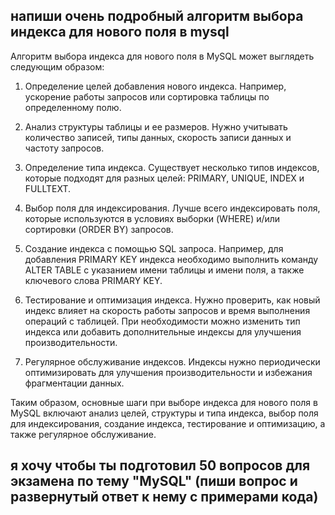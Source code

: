 ## напиши очень подробный алгоритм выбора индекса для нового поля в mysql

Алгоритм выбора индекса для нового поля в MySQL может выглядеть следующим образом:

1. Определение целей добавления нового индекса. Например, ускорение работы запросов или сортировка таблицы по определенному полю.

2. Анализ структуры таблицы и ее размеров. Нужно учитывать количество записей, типы данных, скорость записи данных и частоту запросов.

3. Определение типа индекса. Существует несколько типов индексов, которые подходят для разных целей: PRIMARY, UNIQUE, INDEX и FULLTEXT.

4. Выбор поля для индексирования. Лучше всего индексировать поля, которые используются в условиях выборки (WHERE) и/или сортировки (ORDER BY) запросов.

5. Создание индекса с помощью SQL запроса. Например, для добавления PRIMARY KEY индекса необходимо выполнить команду ALTER TABLE с указанием имени таблицы и имени поля, а также ключевого слова PRIMARY KEY.

6. Тестирование и оптимизация индекса. Нужно проверить, как новый индекс влияет на скорость работы запросов и время выполнения операций с таблицей. При необходимости можно изменить тип индекса или добавить дополнительные индексы для улучшения производительности. 

7. Регулярное обслуживание индексов. Индексы нужно периодически оптимизировать для улучшения производительности и избежания фрагментации данных.

Таким образом, основные шаги при выборе индекса для нового поля в MySQL включают анализ целей, структуры и типа индекса, выбор поля для индексирования, создание индекса, тестирование и оптимизацию, а также регулярное обслуживание.

## я хочу чтобы ты подготовил 50 вопросов для экзамена по тему "MySQL" (пиши вопрос и развернутый ответ к нему с примерами кода)